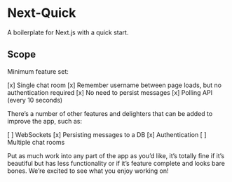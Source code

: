 # Next-Quick

A boilerplate for Next.js with a quick start.

## Scope

Minimum feature set:

[x] Single chat room
[x] Remember username between page loads, but no authentication required
[x] No need to persist messages
[x] Polling API (every 10 seconds)

There’s a number of other features and delighters that can be added to improve the app, such as:

[ ] WebSockets
[x] Persisting messages to a DB
[x] Authentication
[ ] Multiple chat rooms

Put as much work into any part of the app as you’d like, it’s totally fine if it’s beautiful but has less functionality or if it’s feature complete and looks bare bones. We’re excited to see what you enjoy working on!